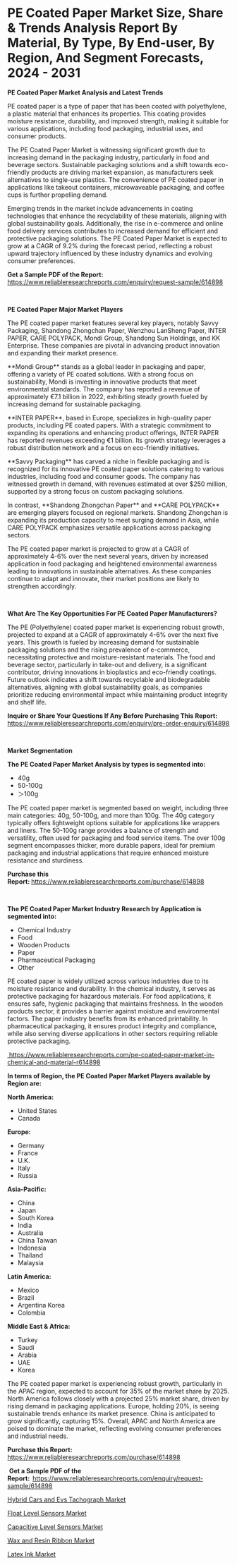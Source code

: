 <p><h1>PE Coated Paper Market Size, Share & Trends Analysis Report By Material, By Type, By End-user, By Region, And Segment Forecasts, 2024 - 2031</h1></p><p><strong>PE Coated Paper Market Analysis and Latest Trends</strong></p>
<p><p>PE coated paper is a type of paper that has been coated with polyethylene, a plastic material that enhances its properties. This coating provides moisture resistance, durability, and improved strength, making it suitable for various applications, including food packaging, industrial uses, and consumer products.</p><p>The PE Coated Paper Market is witnessing significant growth due to increasing demand in the packaging industry, particularly in food and beverage sectors. Sustainable packaging solutions and a shift towards eco-friendly products are driving market expansion, as manufacturers seek alternatives to single-use plastics. The convenience of PE coated paper in applications like takeout containers, microwaveable packaging, and coffee cups is further propelling demand.</p><p>Emerging trends in the market include advancements in coating technologies that enhance the recyclability of these materials, aligning with global sustainability goals. Additionally, the rise in e-commerce and online food delivery services contributes to increased demand for efficient and protective packaging solutions. The PE Coated Paper Market is expected to grow at a CAGR of 9.2% during the forecast period, reflecting a robust upward trajectory influenced by these industry dynamics and evolving consumer preferences.</p></p>
<p><strong>Get a Sample PDF of the Report:&nbsp;</strong> <a href="https://www.reliableresearchreports.com/enquiry/request-sample/614898?utm_campaign=6&utm_medium=2&utm_source=Github&utm_content=ia&utm_term=01102024&utm_id=pe-coated-paper">https://www.reliableresearchreports.com/enquiry/request-sample/614898</a></p>
<p>&nbsp;</p>
<p><strong>PE Coated Paper Major Market Players</strong></p>
<p><p>The PE coated paper market features several key players, notably Savvy Packaging, Shandong Zhongchan Paper, Wenzhou LanSheng Paper, INTER PAPER, CARE POLYPACK, Mondi Group, Shandong Sun Holdings, and KK Enterprise. These companies are pivotal in advancing product innovation and expanding their market presence.</p><p>**Mondi Group** stands as a global leader in packaging and paper, offering a variety of PE coated solutions. With a strong focus on sustainability, Mondi is investing in innovative products that meet environmental standards. The company has reported a revenue of approximately €7.1 billion in 2022, exhibiting steady growth fueled by increasing demand for sustainable packaging.</p><p>**INTER PAPER**, based in Europe, specializes in high-quality paper products, including PE coated papers. With a strategic commitment to expanding its operations and enhancing product offerings, INTER PAPER has reported revenues exceeding €1 billion. Its growth strategy leverages a robust distribution network and a focus on eco-friendly initiatives.</p><p>**Savvy Packaging** has carved a niche in flexible packaging and is recognized for its innovative PE coated paper solutions catering to various industries, including food and consumer goods. The company has witnessed growth in demand, with revenues estimated at over $250 million, supported by a strong focus on custom packaging solutions. </p><p>In contrast, **Shandong Zhongchan Paper** and **CARE POLYPACK** are emerging players focused on regional markets. Shandong Zhongchan is expanding its production capacity to meet surging demand in Asia, while CARE POLYPACK emphasizes versatile applications across packaging sectors.</p><p>The PE coated paper market is projected to grow at a CAGR of approximately 4-6% over the next several years, driven by increased application in food packaging and heightened environmental awareness leading to innovations in sustainable alternatives. As these companies continue to adapt and innovate, their market positions are likely to strengthen accordingly.</p></p>
<p>&nbsp;</p>
<p><strong>What Are The Key Opportunities For PE Coated Paper Manufacturers?</strong></p>
<p><p>The PE (Polyethylene) coated paper market is experiencing robust growth, projected to expand at a CAGR of approximately 4-6% over the next five years. This growth is fueled by increasing demand for sustainable packaging solutions and the rising prevalence of e-commerce, necessitating protective and moisture-resistant materials. The food and beverage sector, particularly in take-out and delivery, is a significant contributor, driving innovations in bioplastics and eco-friendly coatings. Future outlook indicates a shift towards recyclable and biodegradable alternatives, aligning with global sustainability goals, as companies prioritize reducing environmental impact while maintaining product integrity and shelf life.</p></p>
<p><strong>Inquire or Share Your Questions If Any Before Purchasing This Report:</strong> <a href="https://www.reliableresearchreports.com/enquiry/pre-order-enquiry/614898?utm_campaign=6&utm_medium=2&utm_source=Github&utm_content=ia&utm_term=01102024&utm_id=pe-coated-paper">https://www.reliableresearchreports.com/enquiry/pre-order-enquiry/614898</a></p>
<p>&nbsp;</p>
<p><strong>Market Segmentation</strong></p>
<p><strong>The PE Coated Paper Market Analysis by types is segmented into:</strong></p>
<p><ul><li>40g</li><li>50-100g</li><li>＞100g</li></ul></p>
<p><p>The PE coated paper market is segmented based on weight, including three main categories: 40g, 50-100g, and more than 100g. The 40g category typically offers lightweight options suitable for applications like wrappers and liners. The 50-100g range provides a balance of strength and versatility, often used for packaging and food service items. The over 100g segment encompasses thicker, more durable papers, ideal for premium packaging and industrial applications that require enhanced moisture resistance and sturdiness.</p></p>
<p><strong>Purchase this Report:&nbsp;</strong><a href="https://www.reliableresearchreports.com/purchase/614898?utm_campaign=6&utm_medium=2&utm_source=Github&utm_content=ia&utm_term=01102024&utm_id=pe-coated-paper">https://www.reliableresearchreports.com/purchase/614898</a></p>
<p>&nbsp;</p>
<p><strong>The PE Coated Paper Market Industry Research by Application is segmented into:</strong></p>
<p><ul><li>Chemical Industry</li><li>Food</li><li>Wooden Products</li><li>Paper</li><li>Pharmaceutical Packaging</li><li>Other</li></ul></p>
<p><p>PE coated paper is widely utilized across various industries due to its moisture resistance and durability. In the chemical industry, it serves as protective packaging for hazardous materials. For food applications, it ensures safe, hygienic packaging that maintains freshness. In the wooden products sector, it provides a barrier against moisture and environmental factors. The paper industry benefits from its enhanced printability. In pharmaceutical packaging, it ensures product integrity and compliance, while also serving diverse applications in other sectors requiring reliable protective packaging.</p></p>
<p><a href="https://www.reliableresearchreports.com/pe-coated-paper-market-in-chemical-and-material-r614898?utm_campaign=6&utm_medium=2&utm_source=Github&utm_content=ia&utm_term=01102024&utm_id=pe-coated-paper">&nbsp;https://www.reliableresearchreports.com/pe-coated-paper-market-in-chemical-and-material-r614898</a></p>
<p><strong>In terms of Region, the PE Coated Paper Market Players available by Region are:</strong></p>
<p>
    <p> <strong> North America: </strong>
        <ul>
            <li>United States</li>
            <li>Canada</li>
        </ul>
        </p> 
    <p> <strong> Europe: </strong>
        <ul>
            <li>Germany</li>
            <li>France</li>
            <li>U.K.</li>
            <li>Italy</li>
            <li>Russia</li>
        </ul>
        </p> 
    <p> <strong> Asia-Pacific: </strong>
        <ul>
            <li>China</li>
            <li>Japan</li>
            <li>South Korea</li>
            <li>India</li>
            <li>Australia</li>
            <li>China Taiwan</li>
            <li>Indonesia</li>
            <li>Thailand</li>
            <li>Malaysia</li>
        </ul>
        </p> 
    <p> <strong> Latin America: </strong>
        <ul>
            <li>Mexico</li>
            <li>Brazil</li>
            <li>Argentina Korea</li>
            <li>Colombia</li>
        </ul>
        </p> 
    <p> <strong> Middle East & Africa: </strong>
        <ul>
            <li>Turkey</li>
            <li>Saudi</li>
            <li>Arabia</li>
            <li>UAE</li>
            <li>Korea</li>
        </ul>
    </p>
    </p>
<p><p>The PE coated paper market is experiencing robust growth, particularly in the APAC region, expected to account for 35% of the market share by 2025. North America follows closely with a projected 25% market share, driven by rising demand in packaging applications. Europe, holding 20%, is seeing sustainable trends enhance its market presence. China is anticipated to grow significantly, capturing 15%. Overall, APAC and North America are poised to dominate the market, reflecting evolving consumer preferences and industrial needs.</p></p>
<p><strong>Purchase this Report: </strong><a href="https://www.reliableresearchreports.com/purchase/614898?utm_campaign=6&utm_medium=2&utm_source=Github&utm_content=ia&utm_term=01102024&utm_id=pe-coated-paper">https://www.reliableresearchreports.com/purchase/614898</a></p>
<p>&nbsp;<strong>Get a Sample PDF of the Report:&nbsp;&nbsp;</strong><a href="https://www.reliableresearchreports.com/enquiry/request-sample/614898?utm_campaign=6&utm_medium=2&utm_source=Github&utm_content=ia&utm_term=01102024&utm_id=pe-coated-paper">https://www.reliableresearchreports.com/enquiry/request-sample/614898</a></p>
<p><strong></strong></p>
<p><p><a href="https://medium.com/@joanne.scott9078/strategic-forecast-for-the-hybrid-cars-and-evs-tachograph-market-growth-trends-size-2024-bceaa523e4ec?utm_campaign=6&utm_medium=2&utm_source=Github&utm_content=ia&utm_term=01102024&utm_id=pe-coated-paper">Hybrid Cars and Evs Tachograph Market</a></p><p><a href="https://issuu.com/reportprime-2/docs/float-level-sensors-market-size-203_fda435abd38a86?utm_campaign=6&utm_medium=2&utm_source=Github&utm_content=ia&utm_term=01102024&utm_id=pe-coated-paper">Float Level Sensors Market</a></p><p><a href="https://issuu.com/reportprime-2/docs/capacitive-level-sensors-market-siz_c4bd2dcb96fa46?utm_campaign=6&utm_medium=2&utm_source=Github&utm_content=ia&utm_term=01102024&utm_id=pe-coated-paper">Capacitive Level Sensors Market</a></p><p><a href="https://github.com/AshrafKhan865/Market-Research-Report-List-1/blob/main/wax-and-resin-ribbon-market.md?utm_campaign=6&utm_medium=2&utm_source=Github&utm_content=ia&utm_term=01102024&utm_id=pe-coated-paper">Wax and Resin Ribbon Market</a></p><p><a href="https://github.com/bmorecock/Market-Research-Report-List-5/blob/main/latex-ink-market.md?utm_campaign=6&utm_medium=2&utm_source=Github&utm_content=ia&utm_term=01102024&utm_id=pe-coated-paper">Latex Ink Market</a></p></p>